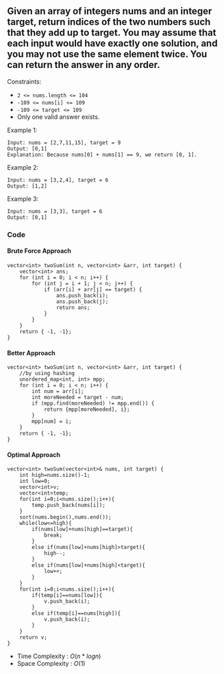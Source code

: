 ## Given an array of integers nums and an integer target, return indices of the two numbers such that they add up to target. You may assume that each input would have exactly one solution, and you may not use the same element twice. You can return the answer in any order.

Constraints:

- `2 <= nums.length <= 104`
- `-109 <= nums[i] <= 109`
- `-109 <= target <= 109`
- Only one valid answer exists.

Example 1:
```
Input: nums = [2,7,11,15], target = 9
Output: [0,1]
Explanation: Because nums[0] + nums[1] == 9, we return [0, 1].
```
Example 2:
```
Input: nums = [3,2,4], target = 6
Output: [1,2]
```
Example 3:
```
Input: nums = [3,3], target = 6
Output: [0,1]
```

### Code
#### Brute Force Approach
```
vector<int> twoSum(int n, vector<int> &arr, int target) {
    vector<int> ans;
    for (int i = 0; i < n; i++) {
        for (int j = i + 1; j < n; j++) {
            if (arr[i] + arr[j] == target) {
                ans.push_back(i);
                ans.push_back(j);
                return ans;
            }
        }
    }
    return { -1, -1};
}
```
#### Better Approach
```
vector<int> twoSum(int n, vector<int> &arr, int target) {
    //by using hashing
    unordered_map<int, int> mpp;
    for (int i = 0; i < n; i++) {
        int num = arr[i];
        int moreNeeded = target - num;
        if (mpp.find(moreNeeded) != mpp.end()) {
            return {mpp[moreNeeded], i};
        }
        mpp[num] = i;
    }
    return { -1, -1};
}
```
#### Optimal Approach
```
vector<int> twoSum(vector<int>& nums, int target) {
    int high=nums.size()-1;
    int low=0;
    vector<int>v;
    vector<int>temp;
    for(int i=0;i<nums.size();i++){
        temp.push_back(nums[i]);
    }
    sort(nums.begin(),nums.end());
    while(low<=high){
        if(nums[low]+nums[high]==target){
            break;
        }
        else if(nums[low]+nums[high]>target){
            high--;
        }
        else if(nums[low]+nums[high]<target){
            low++;
        }
    }
    for(int i=0;i<nums.size();i++){
        if(temp[i]==nums[low]){
            v.push_back(i);
        }
        else if(temp[i]==nums[high]){
            v.push_back(i);
        }
    }
    return v;
}
```
- Time Complexity : $O(n *logn)$
- Space Complexity : $O(1)$